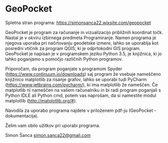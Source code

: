 # GeoPocket

Spletna stran programa: https://simonsanca22.wixsite.com/geopocket

GeoPocket je program za računanje in vizualizacijo približnih koordinat točk. Nastal je v okviru izbirnega predmeta Programiranje. Namen programa je njegova uporaba pri načrtovanju geodetske izmere, lahko se uporablja kot posredni vtičnik za program QGIS, ki je odprtokodni GIS program. GeoPocket je napisan je v programskem jeziku Python 3.5, je knjižnica, ki jo lahko poganjamo s pomočjo različnih Python programov.

Priporočam, da program poganjate s programom Spyder (https://www.continuum.io/downloads) saj program že vsebuje nameščeno knjižnico matplotlib za risanje grafov, lahko se uporabi tudi PyCharm (https://www.jetbrains.com/pycharm/), ki ima matplotlib že nameščen. Če matplotlib ni nameščen na vašem računalniku in bi radi program poganjali s Python IDLE ali Python cmd, potem vas naprošam, da si namestite modul matplotlib (http://matplotlib.org/#).

Navodila za uporabo programa najdete v priloženem pdf-ju (GeoPocket - dokumentacija).

Želim vam obilo užitkov pri uporabi programa.

Simon Šanca
simon.sanca22@gmail.com
